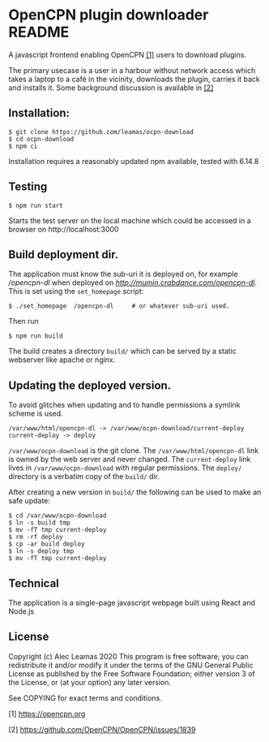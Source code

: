 OpenCPN plugin downloader README
================================

A javascript frontend enabling OpenCPN [[1]]( https://opencpn.org) users
to download plugins.

The primary usecase is a user in a harbour without network access which
takes a laptop to a café in the vicinity, downloads the plugin, carries it
back and installs it. Some background discussion is available in 
[[2]](https://github.com/OpenCPN/OpenCPN/issues/1839)


## Installation:

    $ git clone https://github.com/leamas/ocpn-download
    $ cd ocpn-download
    $ npm ci

Installation requires a reasonably updated npm available, tested with
6.14.8


## Testing

    $ npm run start

Starts the test server on the local machine which could be accessed in a
browser on http://localhost:3000


## Build deployment dir.

The application must know the sub-uri it is deployed on, for example
*/opencpn-dl* when deployed on *http://mumin.crabdance.com/opencpn-dl*.
This is set using the `set_homepage` script:

    $ ./set_homepage  /opencpn-dl     # or whatever sub-uri used.

Then run

    $ npm run build

The build creates a directory `build/` which can be served by a static
webserver like apache or nginx. 


## Updating the deployed version.

To avoid glitches when updating and to handle permissions a symlink scheme
is used.

    /var/www/html/opencpn-dl -> /var/www/ocpn-download/current-deploy
    current-deploy -> deploy
  
`/var/www/ocpn-download` is the git clone. The `/var/www/html/opencpn-dl`
link is owned by the web server and never changed. The `current-deploy`
link lives in `/var/www/ocpn-download` with regular permissions. The
`deploy/` directory is a verbatim copy of the `build/` dir.

After creating a new version in `build/` the following can be used to make an
safe update:

    $ cd /var/www/ocpn-download
    $ ln -s build tmp
    $ mv -fT tmp current-deploy
    $ rm -rf deploy
    $ cp -ar build deploy
    $ ln -s deploy tmp
    $ mv -fT tmp current-deploy


## Technical

The application is a single-page javascript webpage built using React and
Node.js


## License
Copyright (c) Alec Leamas 2020
This program is free software; you can redistribute it and/or modify
it under the terms of the GNU General Public License as published by
the Free Software Foundation; either version 3 of the License, or
(at your option) any later version.

See COPYING for exact terms and conditions.

[1] https://opencpn.org

[2] https://github.com/OpenCPN/OpenCPN/issues/1839
